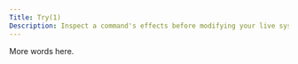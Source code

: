 ```yaml
---
Title: Try(1)
Description: Inspect a command's effects before modifying your live system 
---
```


More words here.
